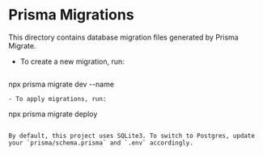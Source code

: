 # Prisma Migrations

This directory contains database migration files generated by Prisma Migrate.

- To create a new migration, run:
  ```
npx prisma migrate dev --name <migration-name>
  ```
- To apply migrations, run:
  ```
npx prisma migrate deploy
  ```

By default, this project uses SQLite3. To switch to Postgres, update your `prisma/schema.prisma` and `.env` accordingly.
